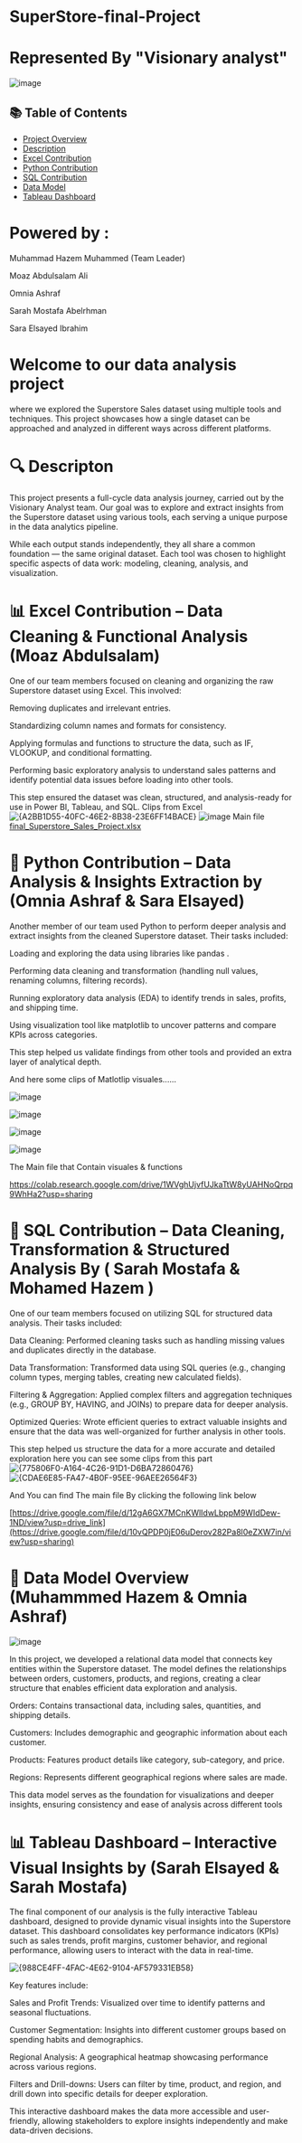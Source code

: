 # SuperStore-final-Project
# Represented By "Visionary analyst"
![image](https://github.com/user-attachments/assets/2dd92037-75ae-417e-aa20-71c6c63c44c9)



## 📚 Table of Contents
- [Project Overview](#welcome-to-our-data-analysis-project)
- [Description](#-description)
- [Excel Contribution](#-excel-contribution)
- [Python Contribution](#-python-contribution)
- [SQL Contribution](#-sql-contribution)
- [Data Model](#-data-model-overview)
- [Tableau Dashboard](#-tableau-dashboard)


# Powered by :
Muhammad Hazem Muhammed (Team Leader)

Moaz Abdulsalam Ali

Omnia Ashraf

Sarah Mostafa Abelrhman

Sara Elsayed Ibrahim

# Welcome to our data analysis project
where we explored the Superstore Sales dataset using multiple tools and techniques. This project showcases how a single dataset can be approached and analyzed in different ways across different platforms.

# 🔍 Descripton
This project presents a full-cycle data analysis journey, carried out by the Visionary Analyst team. Our goal was to explore and extract insights from the Superstore dataset using various tools, each serving a unique purpose in the data analytics pipeline.

While each output stands independently, they all share a common foundation — the same original dataset. Each tool was chosen to highlight specific aspects of data work: modeling, cleaning, analysis, and visualization.


# 📊 Excel Contribution – Data Cleaning & Functional Analysis (Moaz Abdulsalam)
One of our team members focused on cleaning and organizing the raw Superstore dataset using Excel. This involved:

Removing duplicates and irrelevant entries.

Standardizing column names and formats for consistency.

Applying formulas and functions to structure the data, such as IF, VLOOKUP, and conditional formatting.

Performing basic exploratory analysis to understand sales patterns and identify potential data issues before loading into other tools.

This step ensured the dataset was clean, structured, and analysis-ready for use in Power BI, Tableau, and SQL.
Clips from Excel
![{A2BB1D55-40FC-46E2-8B38-23E6FF14BACE}](https://github.com/user-attachments/assets/fae8d7b7-ae94-4750-b5a0-1f4b13a8cff6)  ![image](https://github.com/user-attachments/assets/b0b9c0d5-f3f9-465e-9942-fce990bd3f4d)
Main file 
[final_Superstore_Sales_Project.xlsx](https://github.com/user-attachments/files/19888745/final_Superstore_Sales_Project.xlsx)

# 🐍 Python Contribution – Data Analysis & Insights Extraction by (Omnia Ashraf & Sara Elsayed)
Another member of our team used Python to perform deeper analysis and extract insights from the cleaned Superstore dataset. Their tasks included:

Loading and exploring the data using libraries like pandas .

Performing data cleaning and transformation (handling null values, renaming columns, filtering records).

Running exploratory data analysis (EDA) to identify trends in sales, profits, and shipping time.

Using visualization tool like matplotlib to uncover patterns and compare KPIs across categories.

This step helped us validate findings from other tools and provided an extra layer of analytical depth. 


And here some clips of Matlotlip visuales......


![image](https://github.com/user-attachments/assets/eecbdd04-9a1a-4c8e-8bc8-44e6040af471)



![image](https://github.com/user-attachments/assets/57d4d6ec-053e-45dd-91cc-a9370b1190c2)


![image](https://github.com/user-attachments/assets/546d18e3-54d8-42d9-a361-8c6df0f9c3ee)


![image](https://github.com/user-attachments/assets/b59cac7b-080a-4db7-bac5-77540b111976)



The Main file that Contain visuales & functions

https://colab.research.google.com/drive/1WVghUjvfUJkaTtW8yUAHNoQrpq9WhHa2?usp=sharing

# 📝 SQL Contribution – Data Cleaning, Transformation & Structured Analysis By ( Sarah Mostafa & Mohamed Hazem )
One of our team members focused on utilizing SQL for structured data analysis. Their tasks included:

Data Cleaning: Performed cleaning tasks such as handling missing values and duplicates directly in the database.

Data Transformation: Transformed data using SQL queries (e.g., changing column types, merging tables, creating new calculated fields).

Filtering & Aggregation: Applied complex filters and aggregation techniques (e.g., GROUP BY, HAVING, and JOINs) to prepare data for deeper analysis.

Optimized Queries: Wrote efficient queries to extract valuable insights and ensure that the data was well-organized for further analysis in other tools.

This step helped us structure the data for a more accurate and detailed exploration
here you can see some clips from this part 
![{775806F0-A164-4C26-91D1-D6BA72860476}](https://github.com/user-attachments/assets/8734de43-02bf-4837-a9cc-e73aff46218b)
![{CDAE6E85-FA47-4B0F-95EE-96AEE26564F3}](https://github.com/user-attachments/assets/70bca32a-baa0-4194-8ba1-7d95badac13c)


And You can find The main file By clicking the following link below





[https://drive.google.com/file/d/12gA6GX7MCnKWlIdwLbppM9WIdDew-1ND/view?usp=drive_link](https://drive.google.com/file/d/10vQPDP0jE06uDerov282Pa8l0eZXW7in/view?usp=sharing)



# 🔗 Data Model Overview (Muhammmed Hazem & Omnia Ashraf) 


![image](https://github.com/user-attachments/assets/810b1c4f-8c60-466f-86db-7a5f8546ba45)


In this project, we developed a relational data model that connects key entities within the Superstore dataset. The model defines the relationships between orders, customers, products, and regions, creating a clear structure that enables efficient data exploration and analysis.

Orders: Contains transactional data, including sales, quantities, and shipping details.

Customers: Includes demographic and geographic information about each customer.

Products: Features product details like category, sub-category, and price.

Regions: Represents different geographical regions where sales are made.

This data model serves as the foundation for visualizations and deeper insights, ensuring consistency and ease of analysis across different tools




# 📊 Tableau Dashboard – Interactive Visual Insights by (Sarah Elsayed & Sarah Mostafa)
The final component of our analysis is the fully interactive Tableau dashboard, designed to provide dynamic visual insights into the Superstore dataset. This dashboard consolidates key performance indicators (KPIs) such as sales trends, profit margins, customer behavior, and regional performance, allowing users to 
interact with the data in real-time.



![{988CE4FF-4FAC-4E62-9104-AF579331EB58}](https://github.com/user-attachments/assets/87c99b38-1b0a-4e63-8de0-e32d637414e6)


Key features include:

Sales and Profit Trends: Visualized over time to identify patterns and seasonal fluctuations.

Customer Segmentation: Insights into different customer groups based on spending habits and demographics.

Regional Analysis: A geographical heatmap showcasing performance across various regions.

Filters and Drill-downs: Users can filter by time, product, and region, and drill down into specific details for deeper exploration.

This interactive dashboard makes the data more accessible and user-friendly, allowing stakeholders to explore insights independently and make data-driven decisions.












 

